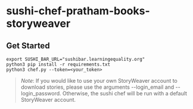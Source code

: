 # sushi-chef-pratham-books-storyweaver

Get Started
---------------

	export SUSHI_BAR_URL="sushibar.learningequality.org"
	python3 pip install -r requirements.txt
	python3 chef.py --token=<your_token>

> *Note*: If you would like to use your own StoryWeaver account to download stories, please use the arguments --login_email and --login_password. Otherwise, the sushi chef will be run with a default StoryWeaver account.
